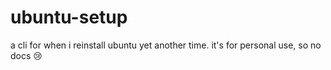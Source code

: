 # ubuntu-setup

a cli for when i reinstall ubuntu yet another time.
it's for personal use, so no docs 😢
